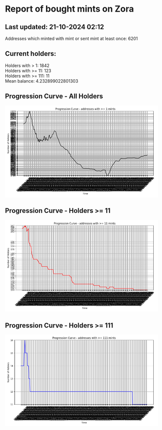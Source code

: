 # Report of bought mints on Zora
## Last updated: 21-10-2024 02:12
Addresses which minted with mint or sent mint at least once: 6201

## Current holders:
Holders with > 1: 1842  
Holders with >= 11: 123  
Holders with >= 111: 11  
Mean balance: 4.232899022801303  

## Progression Curve - All Holders
![addresses with >= 1 mint](progression_curve_all.png)
## Progression Curve - Holders >= 11
![addresses with >= 11 mints](progression_curve_gt_11.png)
## Progression Curve - Holders >= 111
![addresses with >= 111 mints](progression_curve_gt_111.png)
